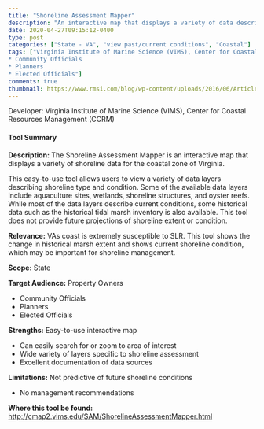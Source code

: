 ```yaml
---
title: "Shoreline Assessment Mapper"
description: "An interactive map that displays a variety of data describing shoreline type and condition in coastal VA"
date: 2020-04-27T09:15:12-0400
type: post
categories: ["State - VA", "view past/current conditions", "Coastal"]
tags: ["Virginia Institute of Marine Science (VIMS), Center for Coastal Resources Management (CCRM)", "VA", "Property Owners
* Community Officials
* Planners
* Elected Officials"]
comments: true
thumbnail: https://www.rmsi.com/blog/wp-content/uploads/2016/06/Article-04.jpg
---
```

Developer: Virginia Institute of Marine Science (VIMS), Center for Coastal Resources Management (CCRM)

#### Tool Summary
**Description:** The Shoreline Assessment Mapper is an interactive map that displays a variety of shoreline data for the coastal zone of Virginia. 

This easy-to-use tool allows users to view a variety of data layers describing shoreline type and condition. Some of the available data layers include aquaculture sites, wetlands, shoreline structures, and oyster reefs. While most of the data layers describe current conditions, some historical data such as the historical tidal marsh inventory is also available. This tool does not provide future projections of shoreline extent or condition.

**Relevance:** VAs coast is extremely susceptible to SLR. This tool shows the change in historical marsh extent and shows current shoreline condition, which may be important for shoreline management.

**Scope:** State

**Target Audience:** Property Owners
* Community Officials
* Planners
* Elected Officials

**Strengths:** Easy-to-use interactive map
* Can easily search for or zoom to area of interest
* Wide variety of layers specific to shoreline assessment
* Excellent documentation of data sources

**Limitations:** Not predictive of future shoreline conditions
* No management recommendations

**Where this tool be found:** http://cmap2.vims.edu/SAM/ShorelineAssessmentMapper.html
